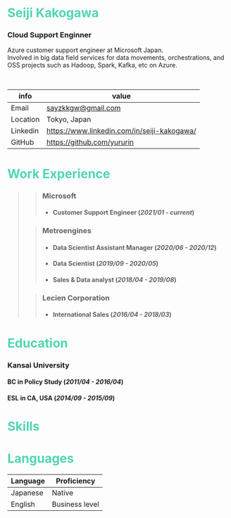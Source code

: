 # <span style="color: #51d6b3;"> Seiji Kakogawa </span>
### Cloud Support Enginner
Azure customer support engineer at Microsoft Japan. <br>
Involved in big data field services for data movements, orchestrations, and OSS projects such as Hadoop, Spark, Kafka, etc on Azure.

<br>

|info|value|
-----|------------------|
|Email|sayzkkgw@gmail.com|
|Location|Tokyo, Japan|
|Linkedin|https://www.linkedin.com/in/seiji-kakogawa/|
|GitHub|https://github.com/yururin|

# <span style="color: #51d6b3;">Work Experience</span>
>>### Microsoft
>> - #### Customer Support Engineer (*2021/01 - current*)
>
>>### Metroengines
>> - #### Data Scientist Assistant Manager (*2020/06 - 2020/12*)
>> - #### Data Scientist (*2019/09 - 2020/05*)
>> - #### Sales & Data analyst (*2018/04 - 2019/08*)
>
>>### Lecien Corporation
>> - #### International Sales (*2016/04 - 2018/03*)

# <span style="color: #51d6b3;">Education</span>
### Kansai University
#### BC in Policy Study (*2011/04 - 2016/04*)
#### ESL in CA, USA (*2014/09 - 2015/09*)

# <span style="color: #51d6b3;">Skills</span>

# <span style="color: #51d6b3;">Languages</span>

|Language|Proficiency|
|---------|-----------|
|Japanese|Native|
|English|Business level|

